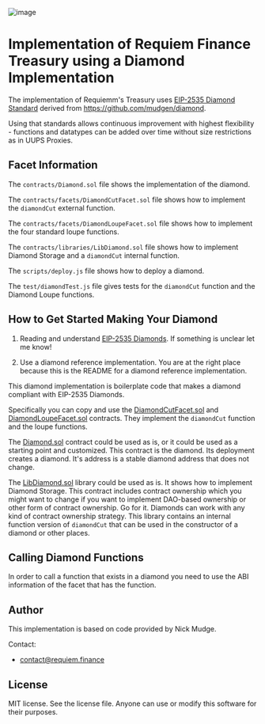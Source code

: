 ![image](https://requiem-finance.s3.eu-west-2.amazonaws.com/logos/requiem/requiem-column.svg)

# Implementation of Requiem Finance Treasury using a Diamond Implementation

The implementation of Requiemm's Treasury uses [EIP-2535 Diamond Standard](https://github.com/ethereum/EIPs/issues/2535) derived from https://github.com/mudgen/diamond. 

Using that standards allows continuous improvement with highest flexibility - functions and datatypes can be added over time without size restrictions as in UUPS Proxies.

## Facet Information

The `contracts/Diamond.sol` file shows the implementation of the diamond.

The `contracts/facets/DiamondCutFacet.sol` file shows how to implement the `diamondCut` external function.

The `contracts/facets/DiamondLoupeFacet.sol` file shows how to implement the four standard loupe functions.

The `contracts/libraries/LibDiamond.sol` file shows how to implement Diamond Storage and a `diamondCut` internal function.

The `scripts/deploy.js` file shows how to deploy a diamond.

The `test/diamondTest.js` file gives tests for the `diamondCut` function and the Diamond Loupe functions.

## How to Get Started Making Your Diamond

1. Reading and understand [EIP-2535 Diamonds](https://github.com/ethereum/EIPs/issues/2535). If something is unclear let me know!

2. Use a diamond reference implementation. You are at the right place because this is the README for a diamond reference implementation.

This diamond implementation is boilerplate code that makes a diamond compliant with EIP-2535 Diamonds.

Specifically you can copy and use the [DiamondCutFacet.sol](./contracts/facets/DiamondCutFacet.sol) and [DiamondLoupeFacet.sol](./contracts/facets/DiamondLoupeFacet.sol) contracts. They implement the `diamondCut` function and the loupe functions.

The [Diamond.sol](./contracts/Diamond.sol) contract could be used as is, or it could be used as a starting point and customized. This contract is the diamond. Its deployment creates a diamond. It's address is a stable diamond address that does not change.

The [LibDiamond.sol](./contracts/libraries/LibDiamond.sol) library could be used as is. It shows how to implement Diamond Storage. This contract includes contract ownership which you might want to change if you want to implement DAO-based ownership or other form of contract ownership. Go for it. Diamonds can work with any kind of contract ownership strategy. This library contains an internal function version of `diamondCut` that can be used in the constructor of a diamond or other places.

## Calling Diamond Functions

In order to call a function that exists in a diamond you need to use the ABI information of the facet that has the function.


## Author

This implementation is based on code provided by Nick Mudge.

Contact:

- contact@requiem.finance

## License

MIT license. See the license file.
Anyone can use or modify this software for their purposes.

